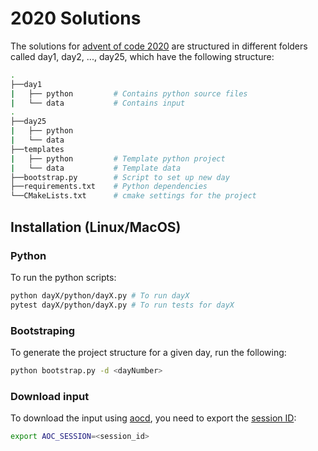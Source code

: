 # 2020 Solutions

The solutions for [advent of code 2020](https://adventofcode.com/2020) are structured in different folders called day1, day2, ..., day25, which have the following structure:
```bash
.
├──day1
|   ├── python         # Contains python source files
|   └── data           # Contains input 
.
├──day25
|   ├── python      
|   └── data   
├──templates               
|   ├── python         # Template python project     
|   └── data           # Template data
├──bootstrap.py        # Script to set up new day
├──requirements.txt    # Python dependencies
└──CMakeLists.txt      # cmake settings for the project
```

## Installation (Linux/MacOS)

### Python
To run the python scripts:
```bash
python dayX/python/dayX.py # To run dayX
pytest dayX/python/dayX.py # To run tests for dayX
```
### Bootstraping
To generate the project structure for a given day, run the following:
```bash
python bootstrap.py -d <dayNumber>
```

### Download input
To download the input using [aocd](https://github.com/wimglenn/advent-of-code-data), you need to export the [session ID](https://github.com/wimglenn/advent-of-code-wim/issues/1):
```bash
export AOC_SESSION=<session_id>
```